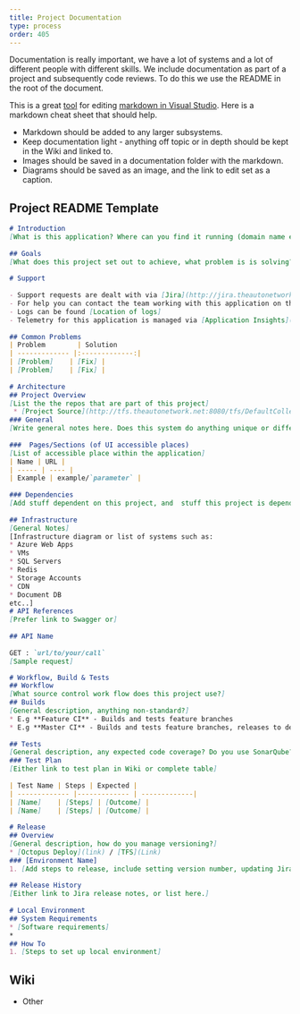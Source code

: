 ```yaml
---
title: Project Documentation
type: process
order: 405
---
```


Documentation is really important, we have a lot of systems and a lot of different people with different skills. We include documentation as part of a project and subsequently code reviews. To do this we use the README in the root of the document.

This is a great [tool](https://marketplace.visualstudio.com/items?itemName=MadsKristensen.MarkdownEditor) for editing [markdown in Visual Studio](https://github.com/adam-p/markdown-here/wiki/Markdown-Cheatsheet). Here is a markdown cheat sheet that should help.

- Markdown should be added to any larger subsystems.
- Keep documentation light - anything off topic or in depth should be kept in the Wiki and linked to.
- Images should be saved in a documentation folder with the markdown. 
- Diagrams should be saved as an image, and the link to edit set as a caption.

## Project README Template

```markdown
# Introduction
[What is this application? Where can you find it running (domain name etc.)?]
 
## Goals
[What does this project set out to achieve, what problem is is solving?]
 
# Support
 
- Support requests are dealt with via [Jira](http://jira.theautonetwork.net/projects/[YOUR_PROJECT_NAME])
- For help you can contact the team working with this application on the relevant Product channel within Microsoft Teams.
- Logs can be found [Location of logs]
- Telemetry for this application is managed via [Application Insights](https://portal.azure.com/#resource/subscriptions/78e49f08-9bdc-4b66-b2f0-8df340ef310d/resourceGroups/TLA-RG-PROD-NE-001/providers/microsoft.insights/components/carkeys/overview).
 
## Common Problems
| Problem        | Solution
| ------------- |:-------------:|
| [Problem]    | [Fix] |
| [Problem]    | [Fix] |
 
# Architecture
## Project Overview
[List the the repos that are part of this project]
 * [Project Source](http://tfs.theautonetwork.net:8080/tfs/DefaultCollection/)
### General
[Write general notes here. Does this system do anything unique or different? Keep it light, anything in-depth or diagrams which aren't summarizing should be linked too within the wiki.]
 
###  Pages/Sections (of UI accessible places)
[List of accessible place within the application]
| Name | URL |
| ----- | ---- |
| Example | example/`parameter` |
 
### Dependencies
[Add stuff dependent on this project, and  stuff this project is dependent on]
 
## Infrastructure
[General Notes]
[Infrastructure diagram or list of systems such as:
* Azure Web Apps
* VMs
* SQL Servers
* Redis
* Storage Accounts
* CDN
* Document DB
etc..]
# API References
[Prefer link to Swagger or]
 
## API Name
 
GET : `url/to/your/call`
[Sample request]

# Workflow, Build & Tests
## Workflow
[What source control work flow does this project use?]
## Builds
[General description, anything non-standard?]
* E.g **Feature CI** - Builds and tests feature branches
* E.g **Master CI** - Builds and tests feature branches, releases to dev.
 
## Tests
[General description, any expected code coverage? Do you use SonarQube?]
### Test Plan
[Either link to test plan in Wiki or complete table]
 
| Test Name | Steps | Expected |
| ------------- |------------- | -------------|
| [Name]    | [Steps] | [Outcome] |
| [Name]    | [Steps] | [Outcome] |
 
# Release
## Overview
[General description, how do you manage versioning?]
* [Octopus Deploy](link) / [TFS](Link)
### [Environment Name]
1. [Add steps to release, include setting version number, updating Jira release, what stakeholders to notify (try to use job titles)?, do you run your test plan? For which release types (patch, minor, major)?]
 
## Release History
[Either link to Jira release notes, or list here.]
 
# Local Environment
## System Requirements
* [Software requirements]
*
## How To
1. [Steps to set up local environment]

````

## Wiki

- Other